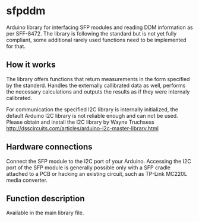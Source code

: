 sfpddm
======

Arduino library for interfacing SFP modules and reading DDM information as per SFF-8472. The library is following the standard but is not yet fully compliant, some additional rarely used functions need to be implemented for that.


How it works
------------

The library offers functions that return measurements in the form specified by the standerd. Handles the externally callibrated data as well, performs the necessary calculations and outputs the results as if they were internaly calibrated.

For communication the specified I2C library is internally initialized, the default Arduino I2C library is not reliable enough and can not be used.
Please obtain and install the I2C library by Wayne Truchsess http://dsscircuits.com/articles/arduino-i2c-master-library.html

Hardware connections
-------------
Connect the SFP module to the I2C port of your Arduino. Accessing the I2C port of the SFP module is generally possible only with a SFP cradle attached to a PCB or hacking an existing circuit, such as TP-Link MC220L media converter.

Function description
-------------
Available in the main library file.

